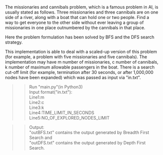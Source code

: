 The missionaries and cannibals problem, which is a famous problem in AI,  is usually stated as follows. Three missionaries and three cannibals are on one side of a river, along with a boat that can hold one or two people. Find a way to get everyone to the other side without ever leaving a group of missionaries in one place outnumbered by the cannibals in that place.   
  
  
Here the problem formulation has been solved by BFS and the DFS search strategy.  
  
  
This implementation is able to deal with a scaled-up version of this problem (for example, a problem with five missionaries and five cannibals). The implementation may have m number of missionaries, c number of cannibals, k number of maximum allowable passengers in the boat. There is a search cut-off limit (for example, termination after 30 seconds, or after 1,000,000 nodes have been expanded) which was passed as input via "in.txt".  
  
>> Run "main.py"(in Python3)  
>> Input format("in.txt"):  
>Line1:m  
>Line2:c  
>Line3:k  
>Line4:TIME_LIMIT_IN_SECONDS  
>Line5:NO_OF_EXPLORED_NODES_LIMIT  
  
>> Output:  
"outBFS.txt" contains the output generated by Breadth First Search and  
"outDFS.txt" contains the output generated by Depth First Search.